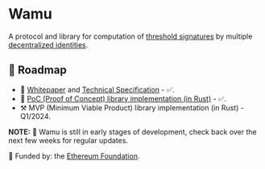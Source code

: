 # Wamu

A protocol and library for computation of [threshold signatures](https://en.wikipedia.org/wiki/Threshold_cryptosystem#Methodology) by multiple [decentralized identities](https://ethereum.org/en/decentralized-identity/#what-are-decentralized-identifiers).

## 🚀 Roadmap
- 📖 [Whitepaper](https://wamu.tech/whitepaper) and [Technical Specification](https://wamu.tech/specification) - ✅.
- 🔬 [PoC (Proof of Concept) library implementation (in Rust)](https://github.com/wamutech/wamu-rs) - ✅.
- ⚒️ MVP (Minimum Viable Product) library implementation (in Rust) - Q1/2024.

**NOTE:** 🚧 Wamu is still in early stages of development, check back over the next few weeks for regular updates.

🌱 Funded by: the [Ethereum Foundation](https://esp.ethereum.foundation/).